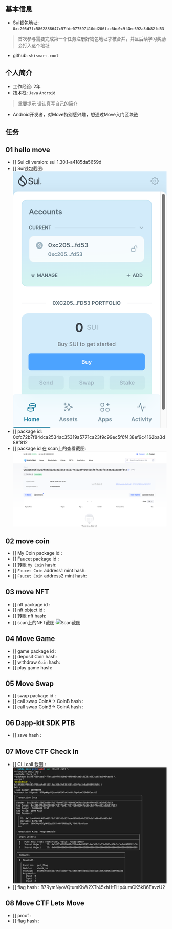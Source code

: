 ## 基本信息
- Sui钱包地址: `0xc205d7fc5862888647c57fde077597410dd206fac6bc0c9f4ee592a3db82fd53`
> 首次参与需要完成第一个任务注册好钱包地址才被合并，并且后续学习奖励会打入这个地址
- github: `shismart-cool`

## 个人简介
- 工作经验: 2年
- 技术栈: `Java` `Android`
> 重要提示 请认真写自己的简介
- Android开发者，对Move特别感兴趣，想通过Move入门区块链

## 任务

##   01 hello move  
- [] Sui cli version: sui 1.30.1-a4185da5659d
- [] Sui钱包截图: ![Sui钱包截图](./images/wallet.png)
- [] package id: 0xfc72b7f84dca2534ac35319a5771ca23f9c99ec5f6f438ef9c4162ba3d88f812
- [] package id 在 scan上的查看截图:![Scan截图](./images/package.png)

##   02 move coin
- [] My Coin package id : 
- [] Faucet package id : 
- [] 转账 `My Coin` hash:
- [] `Faucet Coin` address1 mint hash:
- [] `Faucet Coin` address2 mint hash:

##   03 move NFT
- [] nft package id :
- [] nft object id : 
- [] 转账 nft  hash:
- [] scan上的NFT截图:![Scan截图](./images/你的图片地址)

##   04 Move Game
- [] game package id :
- [] deposit Coin hash:
- [] withdraw `Coin` hash:
- [] play game hash:

##   05 Move Swap
- [] swap package id :
- [] call swap CoinA-> CoinB  hash :
- [] call swap CoinB-> CoinA  hash :

##   06 Dapp-kit SDK PTB
- [] save hash :

##   07 Move CTF Check In
- [] CLI call 截图 : ![截图](./images/task7.png)
- [] flag hash : B7RymNyoVQtumKbW2XTr45xhHtFHp4umCK5kB6EavzU2

##   08 Move CTF Lets Move
- [] proof : 
- [] flag hash :
